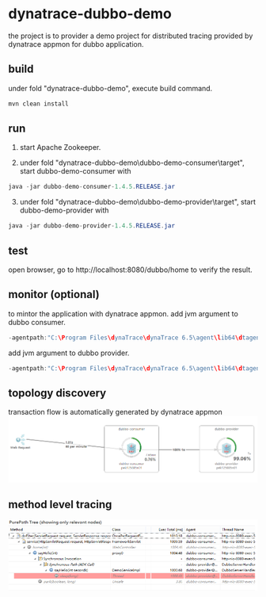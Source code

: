 # dynatrace-dubbo-demo
the project is to provider a demo project for distributed tracing provided by dynatrace appmon for dubbo application.

## build
under fold "dynatrace-dubbo-demo", execute build command.
```bash
mvn clean install
```

## run
1. start Apache Zookeeper.

2. under fold "dynatrace-dubbo-demo\dubbo-demo-consumer\target", start dubbo-demo-consumer with
```java
java -jar dubbo-demo-consumer-1.4.5.RELEASE.jar
```
3. under fold "dynatrace-dubbo-demo\dubbo-demo-provider\target", start dubbo-demo-provider with
```java
java -jar dubbo-demo-provider-1.4.5.RELEASE.jar
```
## test
open browser, go to http://localhost:8080/dubbo/home to verify the result.

## monitor (optional)
to mintor the application with dynatrace appmon. 
add jvm argument to dubbo consumer.
```java
-agentpath:"C:\Program Files\dynaTrace\dynaTrace 6.5\agent\lib64\dtagent.dll"=name=dubbo-consumer,server=localhost
```
add jvm argument to dubbo provider.
```java
-agentpath:"C:\Program Files\dynaTrace\dynaTrace 6.5\agent\lib64\dtagent.dll"=name=dubbo-provider,server=localhost
```
## topology discovery
transaction flow is automatically generated by dynatrace appmon
![TransactionFlow](https://github.com/DeanWade/deanwade.github.io/blob/master/image/dynatrace/dubbo/TransactionFlow.png)

## method level tracing
![TransactionFlow](https://github.com/DeanWade/deanwade.github.io/blob/master/image/dynatrace/dubbo/PurePath.png)

